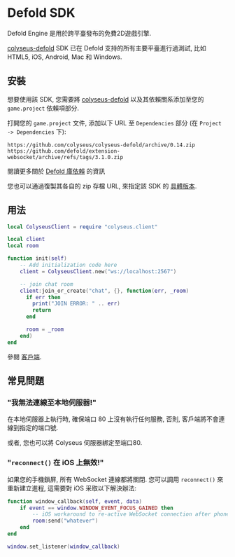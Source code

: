 # Defold SDK

Defold Engine 是用於跨平臺發布的免費2D遊戲引擎.

[colyseus-defold](https://github.com/colyseus/colyseus-defold) SDK 已在 Defold 支持的所有主要平臺進行過測試, 比如 HTML5, iOS,  Android, Mac 和 Windows.

## 安裝

想要使用該 SDK, 您需要將 [colyseus-defold](https://github.com/colyseus/colyseus-defold) 以及其依賴關系添加至您的 `game.project` 依賴項部分.

打開您的 `game.project` 文件, 添加以下 URL 至 `Dependencies` 部分 (在 `Project -> Dependencies` 下):

    https://github.com/colyseus/colyseus-defold/archive/0.14.zip
    https://github.com/defold/extension-websocket/archive/refs/tags/3.1.0.zip

閱讀更多關於 [Defold 庫依賴](http://www.defold.com/manuals/libraries/) 的資訊

您也可以通過復製其各自的 zip 存檔 URL, 來指定該 SDK 的 [具體版本](https://github.com/colyseus/colyseus-defold/releases).

## 用法

```lua
local ColyseusClient = require "colyseus.client"

local client
local room

function init(self)
    -- Add initialization code here
    client = ColyseusClient.new("ws://localhost:2567")

    -- join chat room
    client:join_or_create("chat", {}, function(err, _room)
      if err then
        print("JOIN ERROR: " .. err)
        return
      end

      room = _room
    end)
end
```

參閱 [客戶端](/client/).

## 常見問題

### "我無法連線至本地伺服器!"

在本地伺服器上執行時, 確保端口 80 上沒有執行任何服務, 否則, 客戶端將不會連線到指定的端口號.

或者, 您也可以將 Colyseus 伺服器綁定至端口80.

### "`reconnect()` 在 iOS 上無效!"

如果您的手機鎖屏, 所有 WebSocket 連線都將關閉. 您可以調用 `reconnect()` 來重新建立進程, 這需要對 iOS 采取以下解決辦法:

```lua
function window_callback(self, event, data)
    if event == window.WINDOW_EVENT_FOCUS_GAINED then
        -- iOS workaround to re-active WebSocket connection after phone is unlocked
        room:send("whatever")
    end
end

window.set_listener(window_callback)
```
